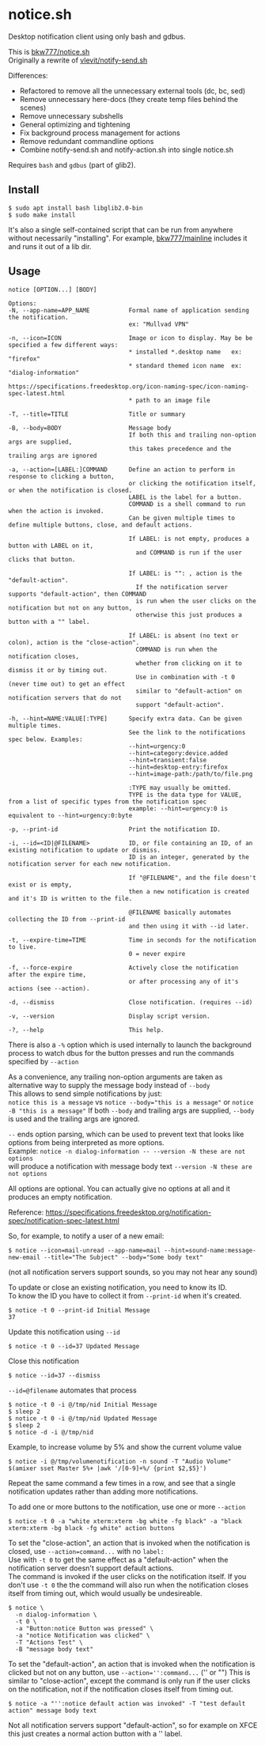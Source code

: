 # notice.sh

Desktop notification client using only bash and gdbus.

This is [bkw777/notice.sh](https://github.com/bkw777/notice.sh)  
Originally a rewrite of [vlevit/notify-send.sh](https://github.com/vlevit/notify-send.sh)

Differences:
* Refactored to remove all the unnecessary external tools (dc, bc, sed)
* Remove unnecessary here-docs (they create temp files behind the scenes)
* Remove unnecessary subshells
* General optimizing and tightening
* Fix background process management for actions
* Remove redundant commandline options
* Combine notify-send.sh and notify-action.sh into single notice.sh

Requires `bash` and `gdbus` (part of glib2).

## Install
```
$ sudo apt install bash libglib2.0-bin
$ sudo make install
```
It's also a single self-contained script that can be run from anywhere without necessarily "installing". For example, [bkw777/mainline](https://github.com/bkw777/mainline) includes it and runs it out of a lib dir.

## Usage
```
notice [OPTION...] [BODY]

Options:
-N, --app-name=APP_NAME           Formal name of application sending the notification.
                                  ex: "Mullvad VPN"

-n, --icon=ICON                   Image or icon to display. May be be specified a few different ways:
                                  * installed *.desktop name   ex: "firefox"
                                  * standard themed icon name  ex: "dialog-information"
                                    https://specifications.freedesktop.org/icon-naming-spec/icon-naming-spec-latest.html
                                  * path to an image file

-T, --title=TITLE                 Title or summary

-B, --body=BODY                   Message body
                                  If both this and trailing non-option args are supplied,
                                  this takes precedence and the trailing args are ignored

-a, --action=[LABEL:]COMMAND      Define an action to perform in response to clicking a button,
                                  or clicking the notification itself, or when the notification is closed.
                                  LABEL is the label for a button.
                                  COMMAND is a shell command to run when the action is invoked.
                                  Can be given multiple times to define multiple buttons, close, and default actions.

                                  If LABEL: is not empty, produces a button with LABEL on it,
                                    and COMMAND is run if the user clicks that button.

                                  If LABEL: is "": , action is the "default-action".
                                    If the notification server supports "default-action", then COMMAND
                                    is run when the user clicks on the notification but not on any button,
                                    otherwise this just produces a button with a "" label.

                                  If LABEL: is absent (no text or colon), action is the "close-action".
                                    COMMAND is run when the notification closes,
                                    whether from clicking on it to dismiss it or by timing out.
                                    Use in combination with -t 0 (never time out) to get an effect
                                    similar to "default-action" on notification servers that do not
                                    support "default-action".

-h, --hint=NAME:VALUE[:TYPE]      Specify extra data. Can be given multiple times.
                                  See the link to the notifications spec below. Examples:
                                  --hint=urgency:0
                                  --hint=category:device.added
                                  --hint=transient:false
                                  --hint=desktop-entry:firefox
                                  --hint=image-path:/path/to/file.png

                                  :TYPE may usually be omitted.
                                  TYPE is the data type for VALUE, from a list of specific types from the notification spec
                                  example: --hint=urgency:0 is equivalent to --hint=urgency:0:byte

-p, --print-id                    Print the notification ID.

-i, --id=<ID|@FILENAME>           ID, or file containing an ID, of an existing notification to update or dismiss.
                                  ID is an integer, generated by the notification server for each new notification.

                                  If "@FILENAME", and the file doesn't exist or is empty,
                                  then a new notification is created and it's ID is written to the file.

                                  @FILENAME basically automates collecting the ID from --print-id
                                  and then using it with --id later.

-t, --expire-time=TIME            Time in seconds for the notification to live.
                                  0 = never expire

-f, --force-expire                Actively close the notification after the expire time,
                                  or after processing any of it's actions (see --action).

-d, --dismiss                     Close notification. (requires --id)

-v, --version                     Display script version.

-?, --help                        This help.
```

There is also a `-%` option which is used internally to launch the background process to watch dbus for the button presses and run the commands specified by `--action`

As a convenience, any trailing non-option arguments are taken as alternative way to supply the message body instead of `--body`  
This allows to send simple notifications by just:  
`notice this is a message` vs `notice --body="this is a message"` or `notice -B "this is a message"`
If both `--body` and trailing args are supplied, `--body` is used and the trailing args are ignored.

`--` ends option parsing, which can be used to prevent text that looks like options from being interpreted as more options.  
Example: `notice -n dialog-information -- --version -N these are not options`  
will produce a notification with message body text `--version -N these are not options`

All options are optional. You can actually give no options at all and it produces an empty notification.

Reference: https://specifications.freedesktop.org/notification-spec/notification-spec-latest.html

So, for example, to notify a user of a new email:
```
$ notice --icon=mail-unread --app-name=mail --hint=sound-name:message-new-email --title="The Subject" --body="Some body text"
```
(not all notification servers support sounds, so you may not hear any sound)

To update or close an existing notification, you need to know its ID.  
To know the ID you have to collect it from `--print-id` when it's created.
```
$ notice -t 0 --print-id Initial Message
37
```

Update this notification using `--id`
```
$ notice -t 0 --id=37 Updated Message
```

Close this notification
```
$ notice --id=37 --dismiss
```

`--id=@filename` automates that process
```
$ notice -t 0 -i @/tmp/nid Initial Message
$ sleep 2
$ notice -t 0 -i @/tmp/nid Updated Message
$ sleep 2
$ notice -d -i @/tmp/nid
```

Example, to increase volume by 5% and show the current volume value
```
$ notice -i @/tmp/volumenotification -n sound -T "Audio Volume" $(amixer sset Master 5%+ |awk '/[0-9]+%/ {print $2,$5}')
```
Repeat the same command a few times in a row, and see that a single notification updates rather than adding more notifications.

To add one or more buttons to the notification, use one or more `--action`
```
$ notice -t 0 -a "white xterm:xterm -bg white -fg black" -a "black xterm:xterm -bg black -fg white" action buttons
```

To set the "close-action", an action that is invoked when the notification is closed, use `--action=command...` with no `label:`  
Use with `-t 0` to get the same effect as a "default-action" when the notification server doesn't support default actions.  
The command is invoked if the user clicks on the notification itself. If you don't use `-t 0` the the command will also run when the notification closes itself from timing out, which would usually be undesireable.
```
$ notice \
  -n dialog-information \
  -t 0 \
  -a "Button:notice Button was pressed" \
  -a "notice Notification was clicked" \
  -T "Actions Test" \
  -B "message body text"
```

To set the "default-action", an action that is invoked when the notification is clicked but not on any button, use `--action='':command...`  ('' or "")
This is similar to "close-action", except the command is only run if the user clicks on the notification, not if the notification closes itself from timing out.
```
$ notice -a "'':notice default action was invoked" -T "test default action" message body text
```
Not all notification servers support "default-action", so for example on XFCE this just creates a normal action button with a '' label.  
